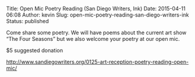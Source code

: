 Title: Open Mic Poetry Reading (San Diego Writers, Ink)
Date: 2015-04-11 06:08
Author: kevin
Slug: open-mic-poetry-reading-san-diego-writers-ink
Status: published

Come share some poetry. We will have poems about the current art show “The Four Seasons” but we also welcome your poetry at our open mic.

\$5 suggested donation

http://www.sandiegowriters.org/0125-art-reception-poetry-reading-open-mic/
